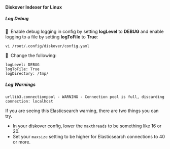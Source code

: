 #### Diskover Indexer for Linux

##### Log Debug

🔴 &nbsp;Enable debug logging in config by setting **logLevel** to **DEBUG** and enable logging to a file by setting **logToFile** to **True**:
```
vi /root/.config/diskover/config.yaml
```

🔴 &nbsp;Change the following:
```
logLevel: DEBUG
logToFile: True
logDirectory: /tmp/
```

##### Log Warnings

`urllib3.connectionpool - WARNING - Connection pool is full, discarding connection: localhost`

If you are seeing this Elasticsearch warning, there are two things you can try. 

- In your diskover config, lower the `maxthreads` to be something like 16 or 20.
- Set your `maxsize` setting to be higher for Elasticsearch connections to 40 or more.
